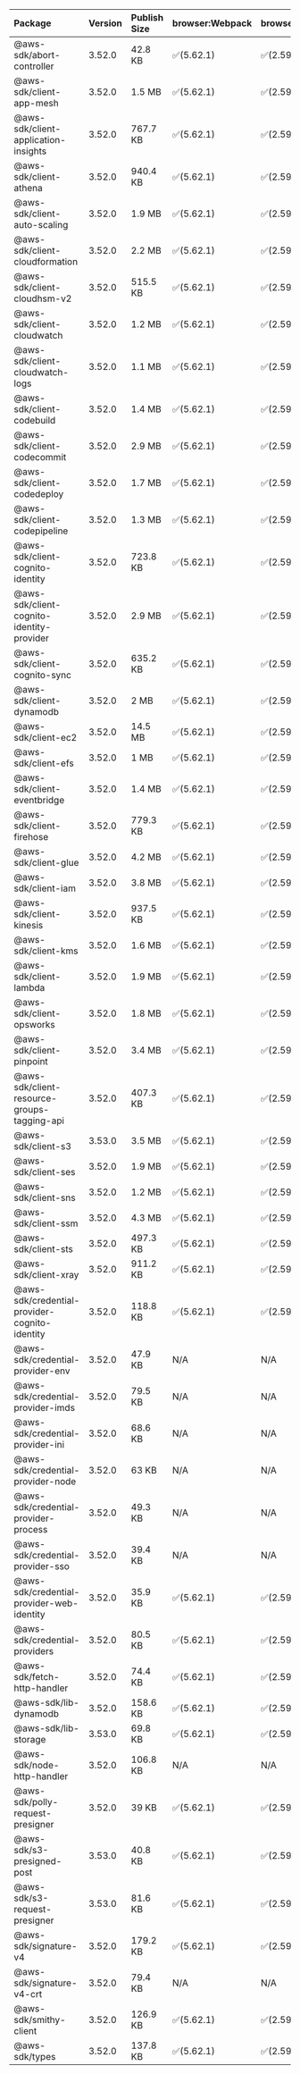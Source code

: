 | Package | Version | Publish Size | browser:Webpack | browser:Rollup | browser:EsBuild |
| :------ | :------ | :----------- | :------ | :----- | :------- |
|@aws-sdk/abort-controller|3.52.0|42.8 KB|✅(5.62.1)|✅(2.59.0)|✅(0.13.12)|
|@aws-sdk/client-app-mesh|3.52.0|1.5 MB|✅(5.62.1)|✅(2.59.0)|✅(0.13.12)|
|@aws-sdk/client-application-insights|3.52.0|767.7 KB|✅(5.62.1)|✅(2.59.0)|✅(0.13.12)|
|@aws-sdk/client-athena|3.52.0|940.4 KB|✅(5.62.1)|✅(2.59.0)|✅(0.13.12)|
|@aws-sdk/client-auto-scaling|3.52.0|1.9 MB|✅(5.62.1)|✅(2.59.0)|✅(0.13.12)|
|@aws-sdk/client-cloudformation|3.52.0|2.2 MB|✅(5.62.1)|✅(2.59.0)|✅(0.13.12)|
|@aws-sdk/client-cloudhsm-v2|3.52.0|515.5 KB|✅(5.62.1)|✅(2.59.0)|✅(0.13.12)|
|@aws-sdk/client-cloudwatch|3.52.0|1.2 MB|✅(5.62.1)|✅(2.59.0)|✅(0.13.12)|
|@aws-sdk/client-cloudwatch-logs|3.52.0|1.1 MB|✅(5.62.1)|✅(2.59.0)|✅(0.13.12)|
|@aws-sdk/client-codebuild|3.52.0|1.4 MB|✅(5.62.1)|✅(2.59.0)|✅(0.13.12)|
|@aws-sdk/client-codecommit|3.52.0|2.9 MB|✅(5.62.1)|✅(2.59.0)|✅(0.13.12)|
|@aws-sdk/client-codedeploy|3.52.0|1.7 MB|✅(5.62.1)|✅(2.59.0)|✅(0.13.12)|
|@aws-sdk/client-codepipeline|3.52.0|1.3 MB|✅(5.62.1)|✅(2.59.0)|✅(0.13.12)|
|@aws-sdk/client-cognito-identity|3.52.0|723.8 KB|✅(5.62.1)|✅(2.59.0)|✅(0.13.12)|
|@aws-sdk/client-cognito-identity-provider|3.52.0|2.9 MB|✅(5.62.1)|✅(2.59.0)|✅(0.13.12)|
|@aws-sdk/client-cognito-sync|3.52.0|635.2 KB|✅(5.62.1)|✅(2.59.0)|✅(0.13.12)|
|@aws-sdk/client-dynamodb|3.52.0|2 MB|✅(5.62.1)|✅(2.59.0)|✅(0.13.12)|
|@aws-sdk/client-ec2|3.52.0|14.5 MB|✅(5.62.1)|✅(2.59.0)|✅(0.13.12)|
|@aws-sdk/client-efs|3.52.0|1 MB|✅(5.62.1)|✅(2.59.0)|✅(0.13.12)|
|@aws-sdk/client-eventbridge|3.52.0|1.4 MB|✅(5.62.1)|✅(2.59.0)|✅(0.13.12)|
|@aws-sdk/client-firehose|3.52.0|779.3 KB|✅(5.62.1)|✅(2.59.0)|✅(0.13.12)|
|@aws-sdk/client-glue|3.52.0|4.2 MB|✅(5.62.1)|✅(2.59.0)|✅(0.13.12)|
|@aws-sdk/client-iam|3.52.0|3.8 MB|✅(5.62.1)|✅(2.59.0)|✅(0.13.12)|
|@aws-sdk/client-kinesis|3.52.0|937.5 KB|✅(5.62.1)|✅(2.59.0)|✅(0.13.12)|
|@aws-sdk/client-kms|3.52.0|1.6 MB|✅(5.62.1)|✅(2.59.0)|✅(0.13.12)|
|@aws-sdk/client-lambda|3.52.0|1.9 MB|✅(5.62.1)|✅(2.59.0)|✅(0.13.12)|
|@aws-sdk/client-opsworks|3.52.0|1.8 MB|✅(5.62.1)|✅(2.59.0)|✅(0.13.12)|
|@aws-sdk/client-pinpoint|3.52.0|3.4 MB|✅(5.62.1)|✅(2.59.0)|✅(0.13.12)|
|@aws-sdk/client-resource-groups-tagging-api|3.52.0|407.3 KB|✅(5.62.1)|✅(2.59.0)|✅(0.13.12)|
|@aws-sdk/client-s3|3.53.0|3.5 MB|✅(5.62.1)|✅(2.59.0)|✅(0.13.12)|
|@aws-sdk/client-ses|3.52.0|1.9 MB|✅(5.62.1)|✅(2.59.0)|✅(0.13.12)|
|@aws-sdk/client-sns|3.52.0|1.2 MB|✅(5.62.1)|✅(2.59.0)|✅(0.13.12)|
|@aws-sdk/client-ssm|3.52.0|4.3 MB|✅(5.62.1)|✅(2.59.0)|✅(0.13.12)|
|@aws-sdk/client-sts|3.52.0|497.3 KB|✅(5.62.1)|✅(2.59.0)|✅(0.13.12)|
|@aws-sdk/client-xray|3.52.0|911.2 KB|✅(5.62.1)|✅(2.59.0)|✅(0.13.12)|
|@aws-sdk/credential-provider-cognito-identity|3.52.0|118.8 KB|✅(5.62.1)|✅(2.59.0)|✅(0.13.12)|
|@aws-sdk/credential-provider-env|3.52.0|47.9 KB|N/A|N/A|N/A|
|@aws-sdk/credential-provider-imds|3.52.0|79.5 KB|N/A|N/A|N/A|
|@aws-sdk/credential-provider-ini|3.52.0|68.6 KB|N/A|N/A|N/A|
|@aws-sdk/credential-provider-node|3.52.0|63 KB|N/A|N/A|N/A|
|@aws-sdk/credential-provider-process|3.52.0|49.3 KB|N/A|N/A|N/A|
|@aws-sdk/credential-provider-sso|3.52.0|39.4 KB|N/A|N/A|N/A|
|@aws-sdk/credential-provider-web-identity|3.52.0|35.9 KB|✅(5.62.1)|✅(2.59.0)|✅(0.13.12)|
|@aws-sdk/credential-providers|3.52.0|80.5 KB|✅(5.62.1)|✅(2.59.0)|✅(0.13.12)|
|@aws-sdk/fetch-http-handler|3.52.0|74.4 KB|✅(5.62.1)|✅(2.59.0)|✅(0.13.12)|
|@aws-sdk/lib-dynamodb|3.52.0|158.6 KB|✅(5.62.1)|✅(2.59.0)|✅(0.13.12)|
|@aws-sdk/lib-storage|3.53.0|69.8 KB|✅(5.62.1)|✅(2.59.0)|✅(0.13.12)|
|@aws-sdk/node-http-handler|3.52.0|106.8 KB|N/A|N/A|N/A|
|@aws-sdk/polly-request-presigner|3.52.0|39 KB|✅(5.62.1)|✅(2.59.0)|✅(0.13.12)|
|@aws-sdk/s3-presigned-post|3.53.0|40.8 KB|✅(5.62.1)|✅(2.59.0)|✅(0.13.12)|
|@aws-sdk/s3-request-presigner|3.53.0|81.6 KB|✅(5.62.1)|✅(2.59.0)|✅(0.13.12)|
|@aws-sdk/signature-v4|3.52.0|179.2 KB|✅(5.62.1)|✅(2.59.0)|✅(0.13.12)|
|@aws-sdk/signature-v4-crt|3.52.0|79.4 KB|N/A|N/A|N/A|
|@aws-sdk/smithy-client|3.52.0|126.9 KB|✅(5.62.1)|✅(2.59.0)|✅(0.13.12)|
|@aws-sdk/types|3.52.0|137.8 KB|✅(5.62.1)|✅(2.59.0)|✅(0.13.12)|
